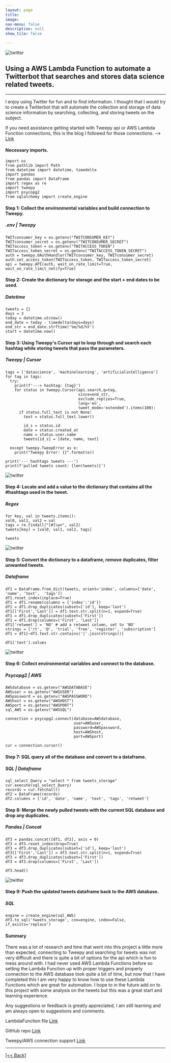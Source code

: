 ```yaml
---
layout: page
title:
image: 
nav-menu: false
description: null
show_tile: false

---
```


![twitter](/assets/images/TwitterBot/TwitterBotHeader.png) <br>

## Using a AWS Lambda Function to automate a Twitterbot that searches and stores data science related tweets.

---

I enjoy using Twitter for fun and to find information.  I thought that I would try to create a Twitterbot that will automate the collection and storage of data science information by searching, collecting, and storing tweets on the subject.  

If you need assistance getting started with Tweepy api or AWS Lambda Function connections, this is the blog I followed for those connections. --> [Link]({{'https://dylancastillo.co/how-to-make-a-twitter-bot-for-free/'}})


#### Necessary imports.
```
import os
from pathlib import Path
from datetime import datetime, timedelta
import pandas
from pandas import DataFrame 
import regex as re
import tweepy
import psycopg2
from sqlalchemy import create_engine
```

#### Step 1: Collect the environmental variables and build connection to Tweepy.
##### .env | Tweepy 
```
TWITconsumer_key = os.getenv("TWITCONSUMER_KEY")
TWITconsumer_secret = os.getenv("TWITCONSUMER_SECRET")
TWITaccess_token = os.getenv("TWITACCESS_TOKEN")
TWITaccess_token_secret = os.getenv("TWITACCESS_TOKEN_SECRET")
auth = tweepy.OAuthHandler(TWITconsumer_key, TWITconsumer_secret)
auth.set_access_token(TWITaccess_token, TWITaccess_token_secret)
api = tweepy.API(auth, wait_on_rate_limit=True, wait_on_rate_limit_notify=True)
```

#### Step 2: Create the dictionary for storage and the start + end dates to be used.
##### Datetime
```
tweets = {}
days = 3
today = datetime.utcnow()
end_date = today - timedelta(days=days)
end_str = end_date.strftime('%m/%d/%Y')
start = datetime.now()
```

#### Step 3: Using Tweepy's Cursor api to loop through and search each hashtag while storing tweets that pass the parameters.
##### Tweepy | Cursor
```
tags = ['datascience', 'machinelearning', 'artificialintelligence']
for tag in tags:
  try:
    print(f'---> hashtag: {tag}')
    for status in tweepy.Cursor(api.search,q=tag,
                                since=end_str,   
                                exclude_replies=True,    
                                lang='en', 
                                tweet_mode='extended').items(100):
      if status.full_text is not None:
        text = status.full_text.lower()

        id_s = status.id
        date = status.created_at 
        name = status.user.name 
        tweets[id_s] = [date, name, text]

  except tweepy.TweepError as e: 
    print("Tweepy Error: {}".format(e))
    
print('--- hashtags tweets ---')
print(f'pulled tweets count: {len(tweets)}')
```
![twitter](/assets/images/TwitterBot/TwitterBot1.png) <br>

#### Step 4: Locate and add a value to the dictionary that contains all the #hashtags used in the tweet.
##### Regex
```
for key, val in tweets.items():
val0, val1, val2 = val
tags = re.findall("[#]\w+", val2)
tweets[key] = [val0, val1, val2, tags]

tweets
```
![twitter](/assets/images/TwitterBot/TwitterBot2.png) <br>

#### Step 5: Convert the dictionary to a dataframe, remove duplicates, filter unwanted tweets.
##### Dataframe
```
df1 = DataFrame.from_dict(tweets, orient='index', columns=['date', 'name', 'text',  'tags'])
df1.reset_index(inplace=True)
df1 = df1.rename(columns = {'index':'id'})
df1 = df1.drop_duplicates(subset=['id'], keep='last')
df1[['First','Last']] = df1.text.str.split(n=1, expand=True)
df1 = df1.drop_duplicates(subset=['First'])
df1 = df1.drop(columns=['First', 'Last'])
df1['retweet'] = 'NO' # add a retweet column, set to 'NO'
strings = ['rt', '@', 'trial', 'free', 'register', 'subscription'] 
df1 = df1[~df1.text.str.contains('|'.join(strings))]

df1['text'].values
```
![twitter](/assets/images/twitterBot/TwitterBot3.png) <br>

#### Step 6: Collect environmental variables and connect to the database.
##### Psycopg2 | AWS 
```
AWSdatabase = os.getenv("AWSDATABASE")
AWSuser = os.getenv("AWSUSER")
AWSpassword = os.getenv("AWSPASSWORD")
AWShost = os.getenv("AWSHOST")
AWSport = os.getenv("AWSPORT")
sql_AWS = os.getenv("AWSSQL")

connection = psycopg2.connect(database=AWSdatabase,
                              user=AWSuser,
                              password=AWSpassword,
                              host=AWShost,
                              port=AWSport)

cur = connection.cursor()
```

#### Step 7: SQL query all of the database and convert to a dataframe.
##### SQL | Dataframe 
```
sql_select_Query = "select * from tweets_storage"
cur.execute(sql_select_Query)
records = cur.fetchall()
df2 = DataFrame(records)
df2.columns = ['id', 'date', 'name', 'text', 'tags', 'retweet']
```

#### Step 8: Merge the newly pulled tweets with the current SQL database and drop any duplicates.
##### Pandas | Concat
```
df3 = pandas.concat([df1, df2], axis = 0)
df3 = df3.reset_index(drop=True)
df3 = df3.drop_duplicates(subset=['id'], keep='last')
df3[['First','Last']] = df3.text.str.split(n=1, expand=True)
df3 = df3.drop_duplicates(subset=['First'])
df3 = df3.drop(columns=['First', 'Last'])

df3.head()
```
![twitter](/assets/images/TwitterBot/TwitterBot4.png) <br>

#### Step 9: Push the updated tweets dataframe back to the AWS database.
##### SQL 
```
engine = create_engine(sql_AWS)
df3.to_sql('tweets_storage', con=engine, index=False, if_exists='replace')
```

#### Summary
There was a lot of research and time that went into this project a little more than expected, connecting to Tweepy and searching for tweets was not very difficult and there is quite a bit of options for the api which is fun to mess around with.  I had never used AWS Lambda Functions before so setting the Lambda Function up with proper triggers and properly connection to the AWS database took quite a bit of time, but now that I have completed this I am very happy to know how to use these Lambda Functions which are great for automation.   I hope to in the future add on to this project with some analysis on the tweets but this was a great start and learning experience.

Any suggestions or feedback is greatly appreciated, I am still learning and am always open to suggestions and comments.

LambdaFunction file
[Link]({{'https://github.com/CVanchieri/DSPortfolio/blob/master/posts/TwitterBotAWSLambdaFunctionPost/lambda_function.py'}})

GitHub repo
[Link]({{'https://github.com/CVanchieri/DSPortfolio'}})

Tweepy/AWS connection support
[Link]({{'https://dylancastillo.co/how-to-make-a-twitter-bot-for-free/'}})







---
[[<< Back]](https://cvanchieri.github.io/DSPortfolio/Tile1_Projects.html)
